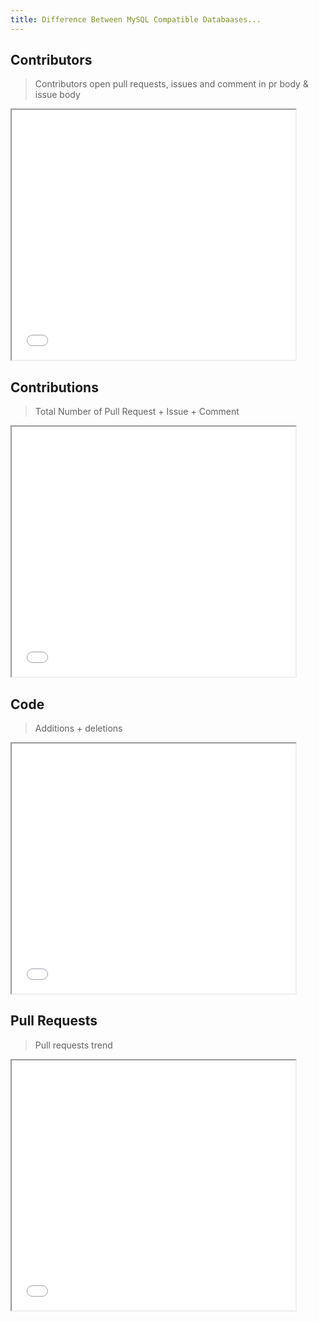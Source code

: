 ```yaml
---
title: Difference Between MySQL Compatible Databaases...
---
```



## Contributors

> Contributors open pull requests, issues and comment in pr body & issue body
<iframe width="90%" height="400" src="/charts/tidb-vs-mysql-compatible-databases-contribution.html?theme=vintage"></iframe>

## Contributions
> Total Number of Pull Request + Issue + Comment
<iframe width="90%" height="400" src="/charts/tidb-vs-mysql-compatible-databases-contribution.html?theme=vintage"></iframe>


## Code
> Additions + deletions
<iframe width="90%" height="400" src="/charts/tidb-vs-mysql-compatible-databases-code.html?theme=vintage"></iframe>


## Pull Requests
> Pull requests trend
<iframe width="90%" height="400" src="/charts/tidb-vs-mysql-compatible-databases-pull-request.html?theme=vintage"></iframe>
